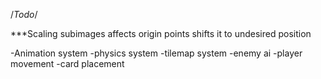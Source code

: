 /*Todo*/

***Scaling subimages affects origin points shifts it to undesired position

-Animation system
-physics system
-tilemap system
-enemy ai
-player movement
-card placement